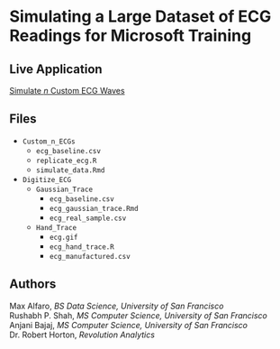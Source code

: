 # Simulating a Large Dataset of ECG Readings for Microsoft Training

## Live Application
[Simulate *n* Custom ECG Waves](https://mdalfaro.shinyapps.io/simulate_data/)

## Files
- `Custom_n_ECGs`  
  - `ecg_baseline.csv`  
  - `replicate_ecg.R`   
  - `simulate_data.Rmd`  
- `Digitize_ECG`  
  - `Gaussian_Trace`  
    - `ecg_baseline.csv`
    - `ecg_gaussian_trace.Rmd`
    - `ecg_real_sample.csv`
  - `Hand_Trace`
    - `ecg.gif`
    - `ecg_hand_trace.R`
    - `ecg_manufactured.csv`

## Authors
Max Alfaro, *BS Data Science, University of San Francisco*  
Rushabh P. Shah, *MS Computer Science, University of San Francisco*  
Anjani Bajaj, *MS Computer Science, University of San Francisco*  
Dr. Robert Horton, *Revolution Analytics*
